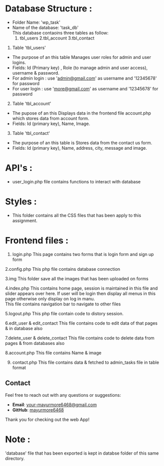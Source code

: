
# Database Structure :
 * Folder Name: 'wp_task'
 * Name of the database:  'task_db'  
     This database contaoins three tables as follow:
	1. tbl_users
	2.tbl_account
	3.tbl_contact

1. Table 'tbl_users' 
- The purpose of an this table Manages user roles for admin and user logins.
- Fields: Id (Primary key) , Role (to manage admin and user access), username & password.
- For admin login :  use 'admin@gmail.com' as username and '12345678' for password
- For user login :  use 'more@gmail.com' as username and '12345678' for password

2. Table 'tbl_account'
- The pupose of an this Displays data in the frontend file account.php which stores data from account form.
- Fields: Id (primary key), Name, Image.

3. Table 'tbl_contact'
- The purpose of an this table is Stores data from the contact us form.
- Fields: Id (primary key), Name, address, city, message and image.

# API's :
- user_login.php file contains functions to interact with database

# Styles :
- This folder contains all the CSS files that has been apply to this assignment.

# Frontend files :
1. login.php
 This page contains two forms that is login form and sign up form

2.config.php
 This php file contains database connection
 
3.img
 This folder save all the images that has been uploaded on forms
 
4.index.php
 This contains home page, session is maintained in this file and slider appears over here.
 If user will be login then display all menus in this page otherwise only display on log in manu.  
 This file contains navigation bar to navigate to other files

5.logout.php
 This php file contain code to distory session.
 
6.edit_user & edit_contact
 This file contains code to edit data of that pages & in database also

7.delete_user & delete_contact
 This file contains code to delete data from pages & from databases also

8.account.php 
 This file contains Name & image 

9) contact.php
 This file contains data & fetched to admin_tasks file in table format

## Contact

Feel free to reach out with any questions or suggestions:

- **Email**: your-mayurmore6468@gmail.com
- **GitHub**: [mayurmore6468](https://github.com/mayurmore6468)

Thank you for checking out the web App!


# Note : 
 'database' file that has been exported is kept in databse folder of this same directory.
